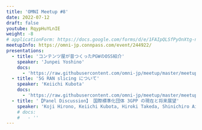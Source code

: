 ```yaml
---
title: 'OMNI Meetup #8'
date: 2022-07-12
draft: false
youtube: RqypHuYLnIE
weight: -8
# applicationForm: https://docs.google.com/forms/d/e/1FAIpQLSfPyOnXtg-nGFLD7H0tIMLD2J00URC0J9-IlwVmhCu_qU48hw/viewform
meetupInfo: https://omni-jp.connpass.com/event/244922/
presentations:
  - title: 'コンテンツ屋が昔つくったPGWのOSS紹介'
    speaker: 'Junpei Yoshino'
    docs:
      - 'https://raw.githubusercontent.com/omni-jp/meetup/master/meetup%238/open-mobile-network-infra-vol8-yoshino.pdf'
  - title: '5G RAN slicing について'
    speaker: 'Keiichi Kubota'
    docs:
      - 'https://raw.githubusercontent.com/omni-jp/meetup/master/meetup%238/RAN-slicing.pdf'
  - title: '【Panel Discussion】 国際標準化団体 3GPP の現在と将来展望'
    speaker: 'Koji Hirono, Keiichi Kubota, Hiroki Takeda, Shinichiro Aikawa, Yosuke Akimoto'
    # docs:
    #   - ''
---
```

